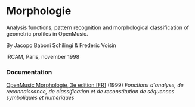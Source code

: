 # Morphologie

Analysis functions, pattern recognition and morphological classification of geometric profiles in OpenMusic.

By Jacopo Baboni Schilingi & Frederic Voisin

IRCAM, Paris, november 1998


### Documentation

[OpenMusic Morphologie, 3e edition [FR]](http://support.ircam.fr/docs/om-libraries/old/Morphologie-2-Doc.pdf) (1999)
_Fonctions d'analyse, de reconnaissance, de classification et de reconstitution de séquences symboliques et numériques_
